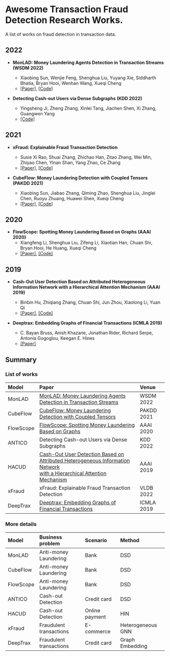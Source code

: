 # Awesome Transaction Fraud Detection Research Works.

A list of works on fraud detection in transaction data. 

## 2022
- **MonLAD: Money Laundering Agents Detection in Transaction Streams (WSDM 2022)**
  - Xiaobing Sun, Wenjie Feng, Shenghua Liu, Yuyang Xie, Siddharth Bhatia, Bryan Hooi, Wenhan Wang, Xueqi Cheng
  - [[Paper]](https://shenghua-liu.github.io/papers/wsdm2022-monlad.pdf), [[Code]](https://github.com/BGT-M/MonLAD)

- **Detecting Cash-out Users via Dense Subgraphs (KDD 2022)**
  - Yingsheng Ji, Zheng Zhang, Xinlei Tang, 
Jiachen Shen, Xi Zhang, Guangwen Yang
  - [[Code]](https://github.com/transcope/antico)

## 2021
- **xFraud: Explainable Fraud Transaction Detection**
  - Susie Xi Rao, Shuai Zhang, Zhichao Han, Zitao Zhang, Wei Min, Zhiyao Chen, Yinan Shan, Yang Zhao, Ce Zhang
  - [[Paper]](https://drive.google.com/file/d/1OS-iB82tRSM6jbnBiEKbQ87hTeRDfX9K/view), [[Code]](https://github.com/eBay/xFraud/)

- **CubeFlow: Money Laundering Detection with Coupled Tensors (PAKDD 2021)**
  - Xiaobing Sun, Jiabao Zhang, Qiming Zhao, Shenghua Liu, Jinglei Chen, Ruoyu Zhuang, Huawei Shen, Xueqi Cheng  
  - [[Paper]](https://shenghua-liu.github.io/papers/cubeflow-pakdd2021.pdf), [[Code]](https://github.com/BGT-M/spartan2-tutorials/blob/master/CubeFlow.ipynb)

## 2020

- **FlowScope: Spotting Money Laundering Based on Graphs (AAAI 2020)**
  - Xiangfeng Li, Shenghua Liu, Zifeng Li, Xiaotian Han, Chuan Shi, Bryan Hooi, He Huang, Xueqi Cheng
  - [[Paper]](https://shenghua-liu.github.io/papers/aaai2020cr-flowscope.pdf), [[Code]](https://github.com/aplaceof/FlowScope)

## 2019

- **Cash-Out User Detection Based on Attributed Heterogeneous Information Network with a Hierarchical Attention Mechanism (AAAI 2019)**
  - Binbin Hu, Zhiqiang Zhang, Chuan Shi, Jun Zhou, Xiaolong Li, Yuan Qi
  - [[Paper]](http://www.shichuan.org/doc/64.pdf), [[Code]](https://github.com/safe-graph/DGFraud)

- **Deeptrax: Embedding Graphs of Financial Transactions (ICMLA 2019)**
  - C. Bayan Bruss, Anish Khazane, Jonathan Rider, Richard Serpe, Antonia Gogoglou, Keegan E. Hines
  - [[Paper]](https://arxiv.org/pdf/1907.07225.pdf)


## Summary

### List of works

| Model | Paper | Venue |
| :---- | :---- | :---- | 
| MonLAD | [MonLAD: Money Laundering Agents Detection in Transaction Streams](https://shenghua-liu.github.io/papers/wsdm2022-monlad.pdf) | WSDM 2022 |
| CubeFlow | [CubeFlow: Money Laundering Detection with Coupled Tensors](https://shenghua-liu.github.io/papers/cubeflow-pakdd2021.pdf) | PAKDD 2021 |
| FlowScope | [FlowScope: Spotting Money Laundering Based on Graphs](https://shenghua-liu.github.io/papers/aaai2020cr-flowscope.pdf) | AAAI 2020 |
| ANTICO | Detecting Cash-out Users via Dense Subgraphs | KDD 2022 |
| HACUD  | [Cash-Out User Detection Based on Attributed Heterogeneous Information Network <br> with a Hierarchical Attention Mechanism](http://www.shichuan.org/doc/64.pdf) | AAAI 2019 |
| xFraud | xFraud: Explainable Fraud Transaction Detection | VLDB 2022 |
| DeepTrax | [Deeptrax: Embedding Graphs of Financial Transactions](https://arxiv.org/pdf/1907.07225.pdf) | ICMLA 2019 |

### More details

| Model | Business problem | Scenario | Method |
| :---- | :---- | :---- | :---- | 
| MonLAD | Anti-money Laundering | Bank | DSD |
| CubeFlow | Anti-money Laundering | Bank | DSD |
| FlowScope | Anti-money Laundering | Bank | DSD |
| ANTICO | Cash-out Detection | Credit card | DSD |
| HACUD  | Cash-out Detection | Online payment | HIN |
| xFraud | Fraudulent transactions | E-commerce | Heterogeneous GNN |
| DeepTrax | Fraudulent transactions | Credit card | Graph Embedding |

